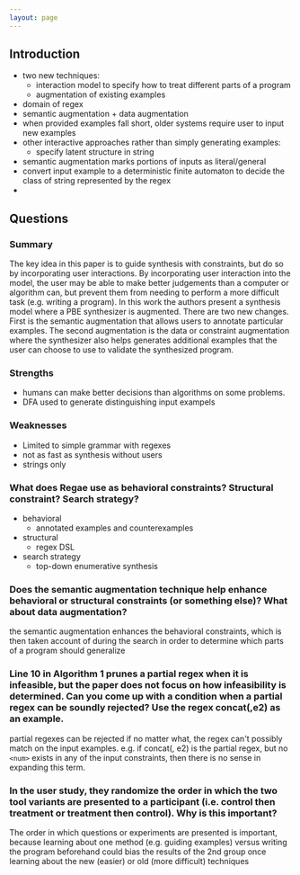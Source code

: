 ```yaml
---
layout: page
---
```


## Introduction

- two new techniques:
    - interaction model to specify how to treat different parts of a program
    - augmentation of existing examples
- domain of regex
- semantic augmentation + data augmentation
- when provided examples fall short, older systems require user to input new
  examples
- other interactive approaches rather than simply generating examples:
    - specify latent structure in string
- semantic augmentation marks portions of inputs as literal/general
- convert input example to a deterministic finite automaton to decide the class
  of string represented by the regex
-


## Questions

### Summary

The key idea in this paper is to guide synthesis with constraints, but do so by incorporating user interactions. By incorporating user interaction into the model, the user may be able to make better judgements than a computer or algorithm can, but prevent them from needing to perform a more difficult task (e.g. writing a program). In this work the authors present a synthesis model where a PBE synthesizer is augmented. There are two new changes. First is the semantic augmentation that allows users to annotate particular examples. The second augmentation is the data or constraint augmentation where the synthesizer also helps generates additional examples that the user can choose to use to validate the synthesized program.

### Strengths

- humans can make better decisions than algorithms on some problems.
- DFA used to generate distinguishing input exampels

### Weaknesses

- Limited to simple grammar with regexes
- not as fast as synthesis without users
- strings only

### What does Regae use as behavioral constraints? Structural constraint? Search strategy?

- behavioral
  - annotated examples and counterexamples
- structural
  - regex DSL
- search strategy
  - top-down enumerative synthesis

### Does the semantic augmentation technique help enhance behavioral or structural constraints (or something else)? What about data augmentation?

the semantic augmentation enhances the behavioral constraints, which is then taken account of during the search in order to determine which parts of a program should generalize

### Line 10 in Algorithm 1 prunes a partial regex when it is infeasible, but the paper does not focus on how infeasibility is determined. Can you come up with a condition when a partial regex can be soundly rejected? Use the regex concat(<num>,e2) as an example.

partial regexes can be rejected if no matter what, the regex can't possibly match on the input examples. e.g. if concat(<num>, e2) is the partial regex, but no `<num>` exists in any of the input constraints, then there is no sense in expanding this term.

### In the user study, they randomize the order in which the two tool variants are presented to a participant (i.e. control then treatment or treatment then control). Why is this important?

The order in which questions or experiments are presented is important, because learning about one method (e.g. guiding examples) versus writing the program beforehand could bias the results of the 2nd group once learning about the new (easier) or old (more difficult) techniques
